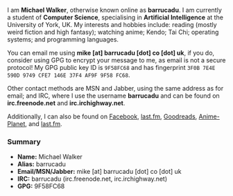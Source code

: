 I am **Michael Walker**, otherwise known online as **barrucadu**. I am currently a student of **Computer Science**, specialising in **Artificial Intelligence** at the University of York, UK. My interests and hobbies include: reading (mostly weird fiction and high fantasy); watching anime; Kendo; Tai Chi; operating systems; and programming languages.

You can email me using **mike [at] barrucadu [dot] co [dot] uk**, if you do, consider using GPG to encrypt your message to me, as email is not a secure protocol! My GPG public key ID is `9F58FC68` and has fingerprint `3F0B 7E4E 590D 9749 CFE7 146E 37F4 AF9F 9F58 FC68`.

Other contact methods are MSN and Jabber, using the same address as for email; and IRC, where I use the username **barrucadu** and can be found on **irc.freenode.net** and **irc.irchighway.net**.

Additionally, I can also be found on [Facebook](http://www.facebook.com/barrucadu), [last.fm](http://www.last.fm/user/barrucadu), [Goodreads](http://www.goodreads.com/barrucadu), [Anime-Planet](http://www.anime-planet.com/users/barrucadu), and [last.fm](http://identi.ca/barrucadu).

### Summary

 * **Name:** Michael Walker
 * **Alias:** barrucadu
 * **Email/MSN/Jabber:** mike [at] barrucadu [dot] co [dot] uk
 * **IRC:** barrucadu (irc.freenode.net, irc.irchighway.net)
 * **GPG:** 9F58FC68
